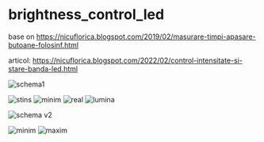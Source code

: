 # brightness_control_led
base on https://nicuflorica.blogspot.com/2019/02/masurare-timpi-apasare-butoane-folosinf.html

articol: https://nicuflorica.blogspot.com/2022/02/control-intensitate-si-stare-banda-led.html

![schema1](https://blogger.googleusercontent.com/img/a/AVvXsEi5NDXdQ1hUVyUTcls0gliS32BoUL-Pm3JNWMxni-zMMig49Ezx8mrgk49Zy4n9dyqcz_4XW8OVTpQC5IXFc5ndIUzqNob_qmk7r3juplHh8hZIjsK5nMTfQQCrlqROUyYX8QRUeOPQG8KxZk7n6pUrEt1arryS8WK7CuWxA8xbDft2L56npd45Zesm_w=s320)

![stins](https://blogger.googleusercontent.com/img/a/AVvXsEjZPthQsRQaGpAeevoUljq2hdXMuP3sFr7JRLtrYNiM1S-NKx2o2DmARuq71FwvyMMLWVaRYO3PBAkuY3k__41_hqpPMByh1sYiMFOs_ZfqSNsK6FMcNdkd7nkjI6ldN9d6WZNnuHr_9wmJ3AQ8hZ9bdvtTFGs4V7N5lGMjrbjtT59ZjxG-hvtpQrF7dw=w200-h150)
![minim](https://blogger.googleusercontent.com/img/a/AVvXsEgU0pAea7doTcVAtjDyOecLTiG0jkiELeVpWyApcED_RgRK75GkmnFB0dSqLUXAFXH-L9e67qits3SyrseDITM_G9Z93fnGDGWbHjdrirmhZWBrGayB2hNQ7xBBxn8iWEVA2e_AN2xj5v5auMY9kB4CEX57enfPUSH2FLDxB4BlRYiBnQFP2LIyRcPeog=w200-h150)
![real](https://blogger.googleusercontent.com/img/a/AVvXsEiM4Qw9r1Qpn9aPO_KwdZYoaZ7Juebtgk15fUBJ_HHs9gOBmwhsh_tn82M-UokjzQFmeA9f1FoVJjBfqJ_DD3sOoDI9ZJ2rDBD7P3-Nkq58zieC1Hcv2Hp_wsv5NCRcRZlXcoQbARDNhF4k9exh4i5HTcZkt66akNHE4B_-9FKv-ptWfD9VRdnMB1ZkZQ=w200-h150)
![lumina](https://blogger.googleusercontent.com/img/a/AVvXsEg2MFL0MY81V3ugi36LoCyEJkXVuCTS6M2QUxDGtee3Vv4orGwQFWlh0IMAatJTjqBH4fC-0ABypPuFQJcr34JlVHMkJxcJ5Dwilz0BNvUhJO19SGoFBqsNF2J-yS3X4KJ-HLC0I01a2dSYxQH7n7ORMmVPzpnwSZJtxfsiGOgHhBVRqB5e7rJnsVe4Ww=w200-h150)

![schema v2](https://blogger.googleusercontent.com/img/a/AVvXsEhDQAdDhVXOV4nVBjASNgX9MInoxfVvGGUAqoFnFxwInHHD92EgBpUIGVLKs6EKcYiLX_xZZvT2BA1kyFxbzBIHuJpXTLZqbBQmLTel2XR_rpAi7FfRv6T4As496EUjHib6wtnjLGX_Pr_UChRC5oaFOyC5KKUi4K9MLEYq2MDcM_26nTmin64zl5b29A=s320)

![minim](https://blogger.googleusercontent.com/img/a/AVvXsEj9QRUIONDRrtSRwf_aYWeiX4-6NAG9RiG0Jd2FTSb9In0hzykw_MalwY36-2PTCgjhWK0Xnh2f_nMRy4lzgKZ4_05BYir7DAV1PVOxFgNM_Gyh61OsDu8lGx5SZP_HdhMc_jpOvwRhIu7dUwR4OUVeUlRF4jyJhZw4pcJ5wobFUofYw39d-i0Z8sfdhw=w200-h150)
![maxim](https://blogger.googleusercontent.com/img/a/AVvXsEggQnmv2hjacAHtukuzjhueCe0le74e5TXNQ3PGXUbCusnti4nJhdFXqzLjZ8SMDqedf0V-GJxYfbxME8QmGuO9cAQojRd31AwePb2cUn4kuuR8mix6ZBYVg3giXzbnsmRWjrqcoRAJpyXch8AilkEBdJQLC1YBkBejmMPPUllYjDFuc34MI_J0TpM5vA=w200-h150)
